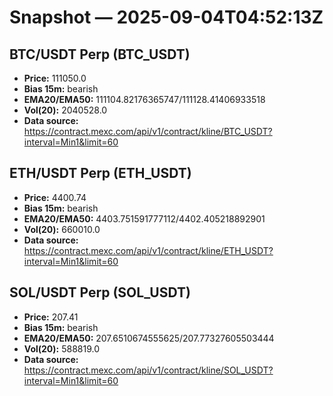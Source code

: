 # Snapshot — 2025-09-04T04:52:13Z

## BTC/USDT Perp (BTC_USDT)
- **Price:** 111050.0
- **Bias 15m:** bearish
- **EMA20/EMA50:** 111104.82176365747/111128.41406933518
- **Vol(20):** 2040528.0
- **Data source:** https://contract.mexc.com/api/v1/contract/kline/BTC_USDT?interval=Min1&limit=60

## ETH/USDT Perp (ETH_USDT)
- **Price:** 4400.74
- **Bias 15m:** bearish
- **EMA20/EMA50:** 4403.751591777112/4402.405218892901
- **Vol(20):** 660010.0
- **Data source:** https://contract.mexc.com/api/v1/contract/kline/ETH_USDT?interval=Min1&limit=60

## SOL/USDT Perp (SOL_USDT)
- **Price:** 207.41
- **Bias 15m:** bearish
- **EMA20/EMA50:** 207.6510674555625/207.77327605503444
- **Vol(20):** 588819.0
- **Data source:** https://contract.mexc.com/api/v1/contract/kline/SOL_USDT?interval=Min1&limit=60
